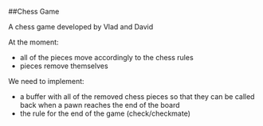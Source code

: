 ##Chess Game

A chess game developed by Vlad and David

At the moment:
- all of the pieces move accordingly to the chess rules
- pieces remove themselves

We need to implement:

- a  buffer with all of the removed chess pieces so that they can be called back when a pawn reaches the end of the board
- the rule for the end of the game (check/checkmate)
